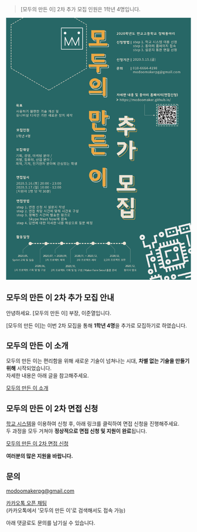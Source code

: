 > [모두의 만든 이] 2차 추가 모집 인원은 1학년 4명입니다.

<!-- more -->

![1](https://github.com/ModooMaker/ModooMaker.github.io/blob/master/_posts/introimg/%ED%8F%AC%EC%8A%A4%ED%84%B0%20v2-1.png?raw=true)

모두의 만든 이 2차 추가 모집 안내
---------------------------------

안녕하세요. [모두의 만든 이] 부장, 이준열입니다.

[모두의 만든 이]는 이번 2차 모집을 통해 **1학년 4명**을 추가로 모집하기로 하였습니다.

모두의 만든 이 소개
-------------------

모두의 만든 이는 편리함을 위해 새로운 기술이 넘쳐나는 시대, **차별 없는 기술을 만들기 위해** 시작되었습니다.  
자세한 내용은 아래 글을 참고해주세요.

[모두의 만든 이 소개](https://modoomaker.github.io/2020/05/06/%EB%AA%A8%EB%91%90%EC%9D%98-%EB%A7%8C%EB%93%A0-%EC%9D%B4-%EC%86%8C%EA%B0%9C/)

모두의 만든 이 2차 면접 신청
----------------------------

[학교 시스템](https://pangyo.schm.co.kr)을 이용하여 신청 후, 아래 링크를 클릭하여 면접 신청을 진행해주세요.  
두 과정을 모두 거쳐야 **정상적으로 면접 신청 및 지원이 완료**됩니다.

[모두의 만든 이 2차 면접 신청](https://modoomaker.github.io/2020/05/15/%EB%AA%A8%EB%91%90%EC%9D%98-%EB%A7%8C%EB%93%A0-%EC%9D%B4-2%EC%B0%A8-%EB%A9%B4%EC%A0%91-%EC%8B%A0%EC%B2%AD/)

**여러분의 많은 지원을 바랍니다.**

문의
----

[modoomakerpg@gmail.com](mailto:modoomakerpg@gmail.com)

[카카오톡 오픈 채팅](https://open.kakao.com/o/sziX2mac)  
(카카오톡에서 '모두의 만든 이'로 검색해서도 접속 가능)

아래 댓글로도 문의를 남기실 수 있습니다.

